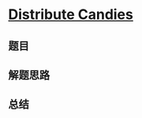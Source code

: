 # [Distribute Candies](https://leetcode.com/problems/distribute-candies/)
## 题目


## 解题思路


## 总结


